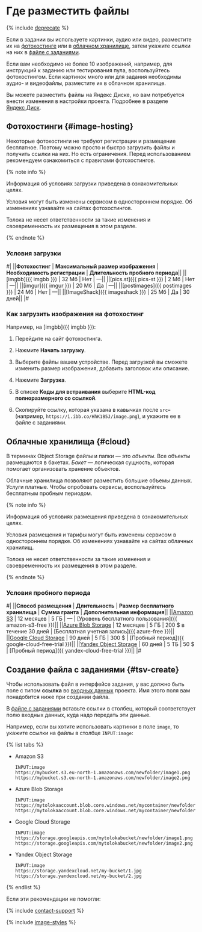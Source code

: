 # Где разместить файлы

{% include [deprecate](../../_includes/deprecate.md) %}

Если в задании вы используете картинки, аудио или видео, разместите их на [фотохостинге](#image-hosting) или в [облачном хранилище](#cloud), затем укажите ссылки на них в [файле с заданиями](../../glossary.md#tsv).

Если вам необходимо не более 10 изображений, например, для инструкций к заданию или тестирования пула, воспользуйтесь фотохостингом. Если картинок много или для задания необходимы аудио- и видеофайлы, разместите их в облачном хранилище.

Вы можете разместить файлы на Яндекс Диске, но вам потребуется внести изменения в настройки проекта. Подробнее в разделе [Яндекс Диск](prepare-data.md).

## Фотохостинги {#image-hosting}

Некоторые фотохостинги не требуют регистрации и размещение бесплатное. Поэтому можно просто и быстро загрузить файлы и получить ссылки на них. Но есть ограничения. Перед использованием рекомендуем ознакомиться с правилами фотохостингов.

{% note info %}

Информация об условиях загрузки приведена в ознакомительных целях.

Условия могут быть изменены сервисом в одностороннем порядке. Об изменениях узнавайте на сайтах фотохостингов.

Толока не несет ответственности за такие изменения и своевременность их размещения в этом разделе.

{% endnote %}

### Условия загрузки

#|
||**Фотохостинг** | **Максимальный размер изображения** | **Необходимость регистрации** | **Длительность пробного периода**||
||[imgbb]({{ imgbb }}) | 32 Мб | Нет | —||
||[pics.st]({{ pics-st }}) | 2 Мб | Нет | —||
||[imgur]({{ imgur }}) | 20 Мб | Да | —||
||[postimages]({{ postimages }}) | 24 Мб | Нет | —||
||[ImageShack]({{ imageshack }}) | 25 Мб | Да | 30 дней||
|#

### Как загрузить изображения на фотохостинг

Например, на [imgbb]({{ imgbb }}):

1. Перейдите на сайт фотохостинга.

1. Нажмите **Начать загрузку**.

1. Выберите файлы вашем устройстве. Перед загрузкой вы сможете изменить размер изображения, добавить заголовок или описание.

1. Нажмите **Загрузка**.

1. В списке **Коды для встраивания** выберите **HTML-код полноразмерного со ссылкой**.

1. Скопируйте ссылку, которая указана в кавычках после `src=` (например, `https://i.ibb.co/HhK1B5J/image.png`), и укажите ее в файле с заданиями.

## Облачные хранилища {#cloud}

В терминах Object Storage файлы и папки — это _объекты_. Все объекты размещаются в бакетах. _Бакет_ — логическая сущность, которая помогает организовать хранение объектов.

Облачные хранилища позволяют разместить большие объемы данных. Услуги платные. Чтобы опробовать сервисы, воспользуйтесь бесплатным пробным периодом.

{% note info %}

Информация об условиях размещения приведена в ознакомительных целях.

Условия размещения и тарифы могут быть изменены сервисом в одностороннем порядке. Об изменениях узнавайте на сайтах облачных хранилищ.

Толока не несет ответственности за такие изменения и своевременность их размещения в этом разделе.

{% endnote %}

### Условия пробного периода

#|
||**Способ размещения** | **Длительность** | **Размер бесплатного хранилища** | **Сумма гранта** | **Дополнительная информация**||
||[Amazon S3](amazon-cloud-storage.md) | 12 месяцев | 5 ГБ | — | [Уровень бесплатного пользования]({{ amazon-s3-free }})||
||[Azure Blob Storage](azure-cloud-storage.md) | 12 месяцев | 5 ГБ | 200 $ в течение 30 дней | [Бесплатная учетная запись]({{ azure-free }})||
||[Google Cloud Storage](google-cloud-storage.md) | 90 дней | 5 ГБ | 300 $ | [Пробный период]({{ google-cloud-free-trial }})||
||[Yandex Object Storage](use-object-storage.md) | 60 дней | 5 ТБ | 50 $ | [Пробный период]({{ yandex-cloud-free-trial }})||
|#

## Создание файла с заданиями {#tsv-create}

Чтобы использовать файл в интерфейсе задания, у вас должно быть поле с типом **ссылка** во [входных данных](incoming.md) проекта. Имя этого поля вам понадобится ниже при создании файла.

В [файле с заданиями](pool_csv.md) вставьте ссылки в столбец, который соответствует полю входных данных, куда надо передать эти данные.

Например, если вы хотите использовать картинки в поле `image`, то укажите ссылки на файлы в столбце `INPUT:image`:

{% list tabs %}

- Amazon S3

  ```plaintext
  INPUT:image
  https://mybucket.s3.eu-north-1.amazonaws.com/newfolder/image1.png
  https://mybucket.s3.eu-north-1.amazonaws.com/newfolder/image2.png
  ```

- Azure Blob Storage

  ```plaintext
  INPUT:image
  https://mytolokaaccount.blob.core.windows.net/mycontainer/newfolder/image1.png
  https://mytolokaaccount.blob.core.windows.net/mycontainer/newfolder/image2.png
  ```

- Google Cloud Storage

  ```plaintext
  INPUT:image
  https://storage.googleapis.com/mytolokabucket/newfolder/image1.png
  https://storage.googleapis.com/mytolokabucket/newfolder/image2.png
  ```

- Yandex Object Storage

  ```plaintext
  INPUT:image
  https://storage.yandexcloud.net/my-bucket/1.jpg
  https://storage.yandexcloud.net/my-bucket/2.jpg
  ```

{% endlist %}

Если эти рекомендации не помогли:

{% include [contact-support](../_includes/contact-support.md) %}

{% include [image-styles](../../../_includes/image-styles-internal.md) %}